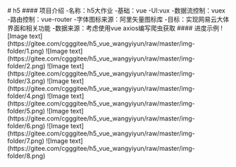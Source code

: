 <html>
 <head></head>
 <body>
  # h5 #### 项目介绍 -名称：h5大作业 -基础：vue -UI:vux -数据流控制：vuex -路由控制：vue-router -字体图标来源：阿里矢量图标库 -目标：实现网易云大体界面和相关功能 -数据来源：考虑使用vue axios编写爬虫获取 #### 进度示例 ![Image text](https://gitee.com/cgggitee/h5_vue_wangyiyun/raw/master/img-folder/1.png) ![Image text](https://gitee.com/cgggitee/h5_vue_wangyiyun/raw/master/img-folder/2.png) ![Image text](https://gitee.com/cgggitee/h5_vue_wangyiyun/raw/master/img-folder/3.png) ![Image text](https://gitee.com/cgggitee/h5_vue_wangyiyun/raw/master/img-folder/4.png) ![Image text](https://gitee.com/cgggitee/h5_vue_wangyiyun/raw/master/img-folder/5.png) ![Image text](https://gitee.com/cgggitee/h5_vue_wangyiyun/raw/master/img-folder/6.png) ![Image text](https://gitee.com/cgggitee/h5_vue_wangyiyun/raw/master/img-folder/7.png) ![Image text](https://gitee.com/cgggitee/h5_vue_wangyiyun/raw/master/img-folder/8.png)
 </body>
</html>